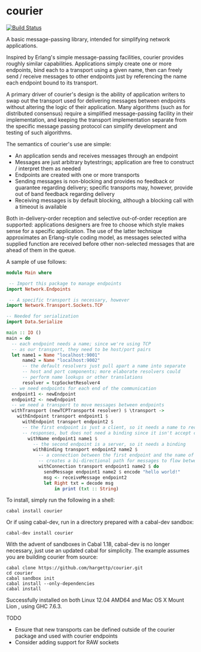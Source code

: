 courier
=======

[![Build Status](https://travis-ci.org/hargettp/courier.svg?branch=master)](https://travis-ci.org/hargettp/courier)

A basic message-passing library, intended for simplifying network applications.

Inspired by Erlang's simple message-passing facilities, courier provides roughly similar capabilities.  Applications simply
create one or more endpoints, bind each to a transport using a given name, then can freely send / receive messages to
other endpoints just by referencing the name each endpoint bound to its transport.

A primary driver of courier's design is the ability of application writers to swap out the transport used for
delivering messages between endpoints without altering the logic of their application.  Many algorithms (such as for
distributed consensus) require a simplified message-passing facility in their implementation, and keeping the
transport implementation separate from the specific message passing protocol can simplify development and testing of
such algorithms.

The semantics of courier's use are simple:

 * An application sends and receives messages through an endpoint
 * Messages are just arbitrary bytestrings; application are free to construct / interpret them as needed
 * Endpoints are created with one or more transports
 * Sending messages is non-blocking and provides no feedback or guarantee regarding delivery; specific transports may,
   however, provide out of band feedback regarding delivery
 * Receiving messages is by default blocking, although a blocking call with a timeout is available

Both in-delivery-order reception and selective out-of-order reception are supported: applications designers
are free to choose which style makes sense for a specific application.  The use of the latter technique
approximates an Erlang-style coding model, as messages selected witha supplied function are received before
other non-selected messages that are ahead of them in the queue.

A sample of use follows:

```haskell
module Main where

 -- Import this package to manage endpoints
import Network.Endpoints

 -- A specific transport is necessary, however
import Network.Transport.Sockets.TCP

-- Needed for serialization
import Data.Serialize

main :: IO ()
main = do
  -- each endpoint needs a name; since we're using TCP
  -- as our transport, they need to be host/port pairs
  let name1 = Name "localhost:9001"
      name2 = Name "localhost:9002"
      -- the default resolvers just pull apart a name into separate
      -- host and port components; more elaborate resolvers could
      -- perform name lookups or other translations
      resolver = tcpSocketResolver4
  -- we need endpoints for each end of the communication
  endpoint1 <- newEndpoint
  endpoint2 <- newEndpoint
  -- we need a transport to move messages between endpoints
  withTransport (newTCPTransport4 resolver) $ \transport ->
    withEndpoint transport endpoint1 $
      withEndpoint transport endpoint2 $
      -- the first endpoint is just a client, so it needs a name to receive
      -- responses, but does not need a binding since it isn't accept connections
        withName endpoint1 name1 $
          -- the second endpoint is a server, so it needs a binding
          withBinding transport endpoint2 name2 $
            -- a connection between the first endpoint and the name of the second
            -- creates a bi-directional path for messages to flow between the endpoints
            withConnection transport endpoint1 name2 $ do
              sendMessage endpoint1 name2 $ encode "hello world!"
              msg <- receiveMessage endpoint2
              let Right txt = decode msg
                  in print (txt :: String) 
```

To install, simply run the following in a shell:

```
cabal install courier
```

Or if using cabal-dev, run in a directory prepared with a cabal-dev sandbox:

```
cabal-dev install courier
```

With the  advent of sandboxes in Cabal 1.18, cabal-dev is no longer necessary,
just use an updated cabal for simplicity. The example assumes you are building
courier from source:

```
cabal clone https://github.com/hargettp/courier.git
cd courier
cabal sandbox init
cabal install --only-dependencies
cabal install
```

Successfully installed on both Linux 12.04 AMD64 and Mac OS X Mount Lion , using GHC 7.6.3.

TODO

 * Ensure that new transports can be defined outside of the courier package and used with courier endpoints
 * Consider adding support for RAW sockets
